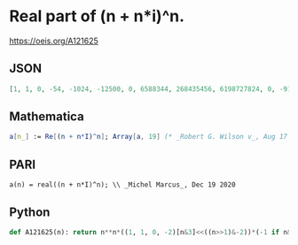 # Real part of \(n \+ n\*i\)^n\.
https://oeis.org/A121625
## JSON
```JSON
[1, 1, 0, -54, -1024, -12500, 0, 6588344, 268435456, 6198727824, 0, -9129973459552, -570630428688384, -19384006821904192, 0, 56050417968750000000, 4722366482869645213696, 211773507042902211629312, 0, -1012950863698080557631477248, -107374182400000000000000000000]
```
## Mathematica
```Mathematica
a[n_] := Re[(n + n*I)^n]; Array[a, 19] (* _Robert G. Wilson v_, Aug 17 2006 *)
```
## PARI
```PARI
a(n) = real((n + n*I)^n); \\ _Michel Marcus_, Dec 19 2020
```
## Python
```Python
def A121625(n): return n**n*((1, 1, 0, -2)[n&3]<<((n>>1)&-2))*(-1 if n&4 else 1) # _Chai Wah Wu_, Feb 16 2024
```
